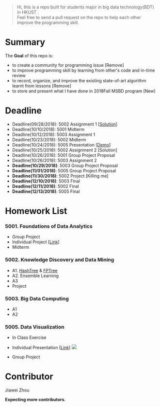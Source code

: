 >Hi, this is a repo built for students major in big data technology(BDT) in HKUST .  \
> Feel free to send a pull request on the repo to help each other improve the programming skill.

# Summary
The **Goal** of this repo is:
- to create a community for programming issue [Remove]
- to improve programming skill by learning from other's code and  in-time review
- to record, organize, and improve the existing state-of-art algorithm learnt from lessons [Remove]
- to store and present what I have done in 2018Fall MSBD program [New]

# Deadline
- Deadline(09/28/2018): 5002 Assignment 1 [[Solution](https://github.com/sysu-zjw/Big-Data-Technology-Homework/blob/master/5002/A1/MSBD5002_Assignment_1.pdf)]
- Deadline(10/10/2018): 5001 Midterm 
- Deadline(10/12/2018): 5003 Assignment 1 
- Deadline(10/23/2018): 5002 Midterm 
- Deadline(10/24/2018): 5005 Presentation [[Demo](https://sysu-zjw.github.io/5005TopVIS/)]
- Deadline(10/25/2018): 5002 Assignment 2 [Solution]
- Deadline(10/26/2018): 5001 Group Project Proposal 
- Deadline(10/26/2018): 5003 Assignment 2 
- **Deadline(10/29/2018)**: 5003 Group Project Proposal 
- **Deadline(11/01/2018)**: 5005 Group Project Proposal 
- **Deadline(11/30/2018)**: 5002 Project [Killing me]
- **Deadline(12/10/2018)**: 5003 Final 
- **Deadline(12/11/2018)**: 5002 Final 
- **Deadline(12/13/2018)**: 5005 Final 







# Homework List
### 5001. Foundations of Data Analytics
- Group Project
- Individual Project [[Link](https://www.kaggle.com/t/d3175611b9594c4bb94a974e8ad664a5)]
- Midterm

### 5002. Knowledge Discovery and Data Mining
- A1. [HashTree](https://github.com/sysu-zjw/MSBD-2018Fall/tree/master/5002/A1/Q1) & [FPTree](https://github.com/sysu-zjw/Big-Data-Technology-Homework/tree/master/5002/A1/Q2)
- A2. Ensemble Learning
- A3
- Project


### 5003. Big Data Computing
- A1 
- A2

### 5005. Data Visualization
- In Class Exercise
- Individual Presentation [[Link](https://sysu-zjw.github.io/5005TopVIS/)]
![](https://github.com/sysu-zjw/MSBD-2018Fall/img/5005Pre.png)

- Group Project


# Contributor
Jiawei Zhou

**Expecting more contributors.**

